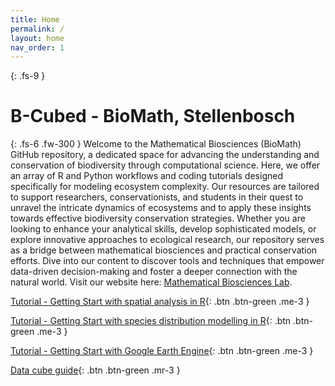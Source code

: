 ```yaml
---
title: Home
permalink: /
layout: home
nav_order: 1
---
```


{: .fs-9 }
# B-Cubed - BioMath, Stellenbosch

{: .fs-6 .fw-300 }
Welcome to the Mathematical Biosciences (BioMath) GitHub repository, a dedicated space for advancing the understanding and conservation of biodiversity through computational science. Here, we offer an array of R and Python workflows and coding tutorials designed specifically for modeling ecosystem complexity. Our resources are tailored to support researchers, conservationists, and students in their quest to unravel the intricate dynamics of ecosystems and to apply these insights towards effective biodiversity conservation strategies. Whether you are looking to enhance your analytical skills, develop sophisticated models, or explore innovative approaches to ecological research, our repository serves as a bridge between mathematical biosciences and practical conservation efforts. Dive into our content to discover tools and techniques that empower data-driven decision-making and foster a deeper connection with the natural world. Visit our website here: [Mathematical Biosciences Lab](https://www0.sun.ac.za/biomath/).

[Tutorial - Getting Start with spatial analysis in R](/b-cubed/tut-spatial-r/){: .btn .btn-green .me-3 }

[Tutorial - Getting Start with species distribution modelling in R](/b-cubed/tut-sdm-r/){: .btn .btn-green .me-3 }

[Tutorial - Getting Start with Google Earth Engine](/b-cubed/tut-gee/){: .btn .btn-green .me-3 }

[Data cube guide](/b-cubed/data-cubes/){: .btn .btn-green .mr-3 }

<!--
We are excited to introduce you to the official documentation website for the  - your gateway to unlocking the full potential of data cubes. 

This website contains comprehensive explanations of the available APIs (Application Programming Interfaces), making it easier for users to integrate the B-Cubed toolbox with external systems and services. Particular emphasis is placed on maintaining the toolbox's cloud-agnostic nature. Detailed guidelines are provided to facilitate the utilization of occurrence cubes on various cloud platforms.

Moreover, the documentation covers the integration of species occurrence cubes with existing environmental layers hosted on different cloud providers. Valuable insights from work packages WP4-6 will be incorporated into practical workflows, showcasing how to employ occurrence cubes for specific data outputs.
-->
